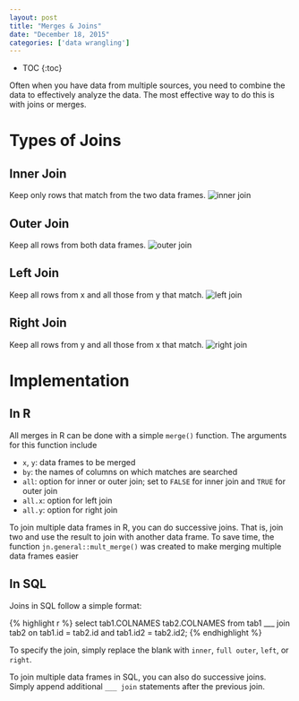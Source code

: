 ```yaml
---
layout: post
title: "Merges & Joins"
date: "December 18, 2015"
categories: ['data wrangling']
---
```


* TOC
{:toc}

Often when you have data from multiple sources, you need to combine the data to effectively analyze the data. The most effective way to do this is with joins or merges. 

# Types of Joins

## Inner Join
Keep only rows that match from the two data frames.
![inner join](http://jnguyen92.github.io/nhuyhoa/figure/images/inner_join.png)

## Outer Join
Keep all rows from both data frames.
![outer join](http://jnguyen92.github.io/nhuyhoa/figure/images/outer_join.png)

## Left Join
Keep all rows from x and all those from y that match.
![left join](http://jnguyen92.github.io/nhuyhoa/figure/images/left_join.png)

## Right Join
Keep all rows from y and all those from x that match.
![right join](http://jnguyen92.github.io/nhuyhoa/figure/images/right_join.png)

# Implementation 

## In R
All merges in R can be done with a simple `merge()` function. The arguments for this function include

* `x`, `y`: data frames to be merged
* `by`: the names of columns on which matches are searched
* `all`: option for inner or outer join; set to `FALSE` for inner join and `TRUE` for outer join
* `all.x`: option for left join
* `all.y`: option for right join

To join multiple data frames in R, you can do successive joins. That is, join two and use the result to join with another data frame. To save time, the function `jn.general::mult_merge()` was created to make merging multiple data frames easier

## In SQL
Joins in SQL follow a simple format:

{% highlight r %}
select tab1.COLNAMES tab2.COLNAMES
from tab1
___ join tab2
on tab1.id = tab2.id and tab1.id2 = tab2.id2;
{% endhighlight %}

To specify the join, simply replace the blank with `inner`, `full outer`, `left`, or `right`. 

To join multiple data frames in SQL, you can also do successive joins. Simply append additional `___ join` statements after the previous join.
